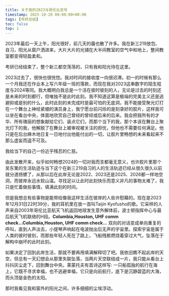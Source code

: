 ```yaml
---
title: 关于我的2023与哥伦比亚号
timestamp: 2025-10-20 00:00:00+00:00
tags: [年终总结]
toc: false
top: 1
---
```



2023年最后一天上午，阳光很好，前几天的霾也散了许多。我在新三219放包、自习，阳光从窗户洒进来，大片大片的光铺在大半间教室的空气中和地上，整间教室都变得轻盈柔和。

考研已经结束了，整个新三都空荡荡的，只有我和阳光待在这里。

2023过去了，很快也很恍惚。我对时间的接收度一向很迟滞。初一的时候有那么一个月我还在作业本上写六年级一班的落款，而现在我对2023这串数字的陌生程度与2024等同。我大概明白我总是一个活在彼时彼刻的人，无论是过去的时刻还是未来的时刻都行，但唯独不是此时此刻。我不知道这算是极端的完美主义还是逃避抑或是别的什么，此时此刻的未完成时是最可怕的无底洞，我不能接受聚光灯打在一个舞台上神经紧绷的演员身上，我宁愿台前闪烁的是刻录好的胶片，这样我可以坐在看台中央，体面地欣赏自己曾经的曾经或后来的后来。我会把我所有的才华、所有瑰丽的想象献给它们、装点它们，而那个当下的我，那个本该在舞台上聚光灯下的我，他解脱了在舞台上被审视被关注的担忧，但他也不需要任何满足。他只是在后台麻木地日复一日地付出他能付出的一切，让胶片里畅想的未来看起来不那么虚妄而遥不可及。

我给当下的自己一份近乎残忍的仁慈。

由此发散开来，似乎如何畅想2024的一切对我而言都毫无意义，也许胶片里那个吴东篱的生活轨迹与当下这个在新三219自习的人的生活轨迹已经从很久很久以前就分道扬镳了，从那以后在此岸无论是2022、2023还是2025、2026都一样地空洞，而彼岸永远水软山温。寻找足以让此时此刻快乐而意义非凡的事物太难了，我只是忙着做些事情，填满此刻的时间。

但是我想总有些事物是能带给像我这样生活在彼岸的人些许慰藉的。现在是2023年12月31日22时39分，我的耳机里在放一首叫Taijin Kyofusho的歌。它采样的人声来自2003年哥伦比亚航天飞机返回地球发生意外解体前，波士顿指挥中心与最后航天飞机联络的H段。**Columbia,Houston, UHF comm check...Columbia,Houston, UHF comm check...** 双向的对话变成单向重复的呼叫，直到人声淡去，小提琴声响起在电波抛出后无声的宇宙里。探索宇宙是属于人类的彼时彼刻，而那些年轻人死在了路上，飞船残骸燃烧着穿过大气，坠落在于解构中崩坏的此时此刻。

如果决定了回到此岸生活，那就不要再用填满解释切了吧。我依旧瞧不起此岸的天空，但总有一天幻想会从那里失联坠落，当两片天空联结成一片，我只能从看台上抖抖灰尘走下，回到舞台中央。莱蒙托夫有首诗这样写: 一只船孤独的航行在海上，它既不寻求幸福，也不逃避幸福，它只是向前航行，底下是沉静碧蓝的大海，而头顶是金色的太阳。

那时我看见我和窗外的阳光之间，许多细细的尘埃浮动。








